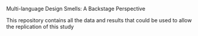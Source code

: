 Multi-language Design Smells: A Backstage Perspective

This repository contains all the data and results that could be used to allow the replication of this study
